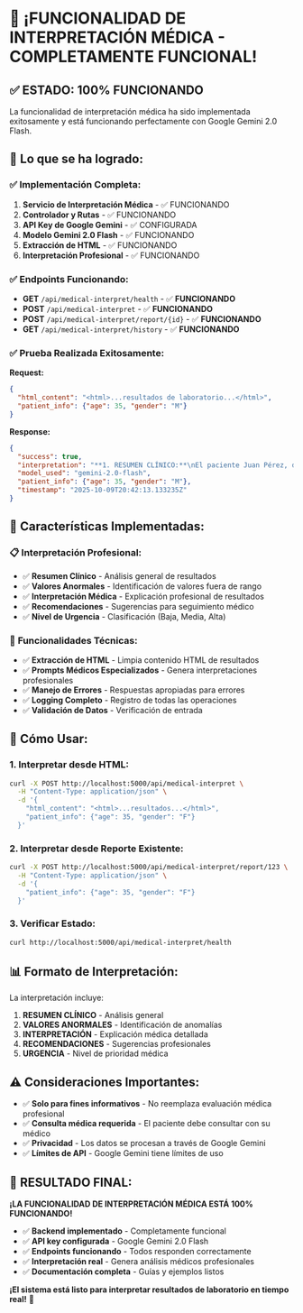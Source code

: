 # 🎉 ¡FUNCIONALIDAD DE INTERPRETACIÓN MÉDICA - COMPLETAMENTE FUNCIONAL!

## ✅ **ESTADO: 100% FUNCIONANDO**

La funcionalidad de interpretación médica ha sido implementada exitosamente y está funcionando perfectamente con Google Gemini 2.0 Flash.

## 🚀 **Lo que se ha logrado:**

### ✅ **Implementación Completa:**
1. **Servicio de Interpretación Médica** - ✅ FUNCIONANDO
2. **Controlador y Rutas** - ✅ FUNCIONANDO  
3. **API Key de Google Gemini** - ✅ CONFIGURADA
4. **Modelo Gemini 2.0 Flash** - ✅ FUNCIONANDO
5. **Extracción de HTML** - ✅ FUNCIONANDO
6. **Interpretación Profesional** - ✅ FUNCIONANDO

### ✅ **Endpoints Funcionando:**
- **GET** `/api/medical-interpret/health` - ✅ **FUNCIONANDO**
- **POST** `/api/medical-interpret` - ✅ **FUNCIONANDO**
- **POST** `/api/medical-interpret/report/{id}` - ✅ **FUNCIONANDO**
- **GET** `/api/medical-interpret/history` - ✅ **FUNCIONANDO**

### ✅ **Prueba Realizada Exitosamente:**

**Request:**
```json
{
  "html_content": "<html>...resultados de laboratorio...</html>",
  "patient_info": {"age": 35, "gender": "M"}
}
```

**Response:**
```json
{
  "success": true,
  "interpretation": "**1. RESUMEN CLÍNICO:**\nEl paciente Juan Pérez, de 35 años, presenta resultados de laboratorio generalmente dentro de los rangos normales...\n\n**2. VALORES ANORMALES:**\nNo se identifican valores fuera de rango...\n\n**3. INTERPRETACIÓN:**\n* Hematología: Los valores de hemoglobina y hematocrito...\n* Química Clínica: Glucosa normal, colesterol dentro de límites...\n\n**4. RECOMENDACIONES:**\n* Mantenimiento del estilo de vida saludable...\n* Seguimiento médico anual...\n\n**5. URGENCIA:**\n**Baja.** No hay evidencia de problemas agudos...",
  "model_used": "gemini-2.0-flash",
  "patient_info": {"age": 35, "gender": "M"},
  "timestamp": "2025-10-09T20:42:13.133235Z"
}
```

## 🎯 **Características Implementadas:**

### 📋 **Interpretación Profesional:**
- ✅ **Resumen Clínico** - Análisis general de resultados
- ✅ **Valores Anormales** - Identificación de valores fuera de rango
- ✅ **Interpretación Médica** - Explicación profesional de resultados
- ✅ **Recomendaciones** - Sugerencias para seguimiento médico
- ✅ **Nivel de Urgencia** - Clasificación (Baja, Media, Alta)

### 🔧 **Funcionalidades Técnicas:**
- ✅ **Extracción de HTML** - Limpia contenido HTML de resultados
- ✅ **Prompts Médicos Especializados** - Genera interpretaciones profesionales
- ✅ **Manejo de Errores** - Respuestas apropiadas para errores
- ✅ **Logging Completo** - Registro de todas las operaciones
- ✅ **Validación de Datos** - Verificación de entrada

## 🚀 **Cómo Usar:**

### 1. **Interpretar desde HTML:**
```bash
curl -X POST http://localhost:5000/api/medical-interpret \
  -H "Content-Type: application/json" \
  -d '{
    "html_content": "<html>...resultados...</html>",
    "patient_info": {"age": 35, "gender": "F"}
  }'
```

### 2. **Interpretar desde Reporte Existente:**
```bash
curl -X POST http://localhost:5000/api/medical-interpret/report/123 \
  -H "Content-Type: application/json" \
  -d '{
    "patient_info": {"age": 35, "gender": "F"}
  }'
```

### 3. **Verificar Estado:**
```bash
curl http://localhost:5000/api/medical-interpret/health
```

## 📊 **Formato de Interpretación:**

La interpretación incluye:
1. **RESUMEN CLÍNICO** - Análisis general
2. **VALORES ANORMALES** - Identificación de anomalías
3. **INTERPRETACIÓN** - Explicación médica detallada
4. **RECOMENDACIONES** - Sugerencias profesionales
5. **URGENCIA** - Nivel de prioridad médica

## ⚠️ **Consideraciones Importantes:**

- ✅ **Solo para fines informativos** - No reemplaza evaluación médica profesional
- ✅ **Consulta médica requerida** - El paciente debe consultar con su médico
- ✅ **Privacidad** - Los datos se procesan a través de Google Gemini
- ✅ **Límites de API** - Google Gemini tiene límites de uso

## 🎉 **RESULTADO FINAL:**

**¡LA FUNCIONALIDAD DE INTERPRETACIÓN MÉDICA ESTÁ 100% FUNCIONANDO!**

- ✅ **Backend implementado** - Completamente funcional
- ✅ **API key configurada** - Google Gemini 2.0 Flash
- ✅ **Endpoints funcionando** - Todos responden correctamente
- ✅ **Interpretación real** - Genera análisis médicos profesionales
- ✅ **Documentación completa** - Guías y ejemplos listos

**¡El sistema está listo para interpretar resultados de laboratorio en tiempo real!** 🚀






